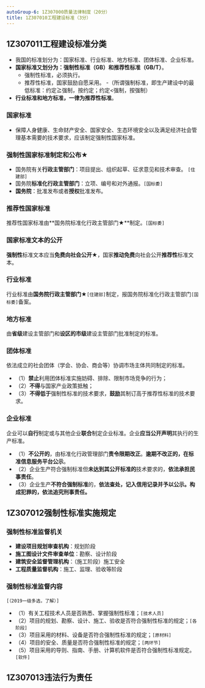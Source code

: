 ```yaml
---
autoGroup-6: 1Z307000质量法律制度（20分）
title: 1Z307010工程建设标准（3分）
---
```

## 1Z307011工程建设标准分类
- 我国的标准划分为：国家标准、行业标准、地方标准、团体标准、企业标准。  
- **国家标准又划分为：强制性标准（GB）和推荐性标准（GB/T）**。
    - 强制性标准，必须执行。
    - 推荐性标准，国家鼓励自愿采用。
    -（所谓强制标准，即生产建设中的最低标准：约定≧强制，按约定；约定<强制，按强制）
- **行业标准和地方标准，一律为推荐性标准**。

### 国家标准
- 保障人身健康、生命财产安全、国家安全、生态环境安全以及满足经济社会管理基本需要的技术要求，应该制定强制性国家标准。

### 强制性国家标准制定和公布★
- 国务院有关**行政主管部门**：项目提出、组织起草、征求意见和技术审查。 `[住建部]`
- 国务院**标准化行政主管部门**：立项、编号和对外通报。`[国标委]`
- **国务院**：批准发布或者**授权**批准发布。

### 推荐性国家标准
推荐性国家标准由**国务院标准化行政主管部门★**制定。`[国标委]`

### 国家标准文本的公开
**强制性**标准文本应当**免费向社会公开★**，国家**推动免费**向社会公开**推荐性**标准文本。

### 行业标准
行业标准由**国务院行政主管部门★**`[住建部]`制定，报国务院标准化行政主管部门`[国标委]`备案。

### 地方标准
由**省级**建设主管部门和**设区的市级**建设主管部门批准制定的标准。
 
### 团体标准
依法成立的社会团体（学会、协会、商会等）协调市场主体共同制定的标准。
- （1）**禁止**利用团体标准实施妨碍、排除、限制市场竞争的行为；
- （2）**不得**与国家产业政策抵触；     
- （3）**不得低于**强制性标准的技术要求，**鼓励**其制订高于推荐性标准的技术要求。

### 企业标准
企业可以**自行**制定或与其他企业**联合**制定企业标准。企业**应当公开声明**其执行的生产标准。
- （1）**不公开的**，由标准化行政管理部门**责令限期改正**。**逾期不改正的，在标准信息服务平台公示**。
- （2）企业生产符合强制标准但**未达到其公开标准的**技术要求的，**依法承担民事责任**。
- （3）企业生产**不符合强制标准**的，**依法查处，记入信用记录并予以公示。构成犯罪的，依法追究刑事责任。**

## 1Z307012强制性标准实施规定
### 强制性标准监督机关
- **建设项目规划审查机构**：规划阶段
- **施工图设计文件审查单位**：勘察、设计阶段
- **建筑安全监督管理机构**：（施工阶段）施工安全
- **工程质量监督机构**：施工、监理、验收等阶段

### 强制性标准监督内容
`[（2019一级多选，了解）]`
- （1）有关工程技术人员是否熟悉、掌握强制性标准；`[技术人员]`
- （2）项目的规划、勘察、设计、施工、验收是否符合强制性标准的规定；`[各阶段]`
- （3）项目采用的材料、设备是否符合强制性标准的规定；`[原材料]`
- （4）项目的安全、质量是否符合强制性标准的规定；`[两环节]`
- （5）项目采用的导则、指南、手册、计算机软件是否符合强制性标准规定。`[软件]`

## 1Z307013违法行为责任